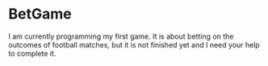 # BetGame
I am currently programming my first game. It is about betting on the outcomes of football matches, but it is not finished yet and I need your help to complete it.
